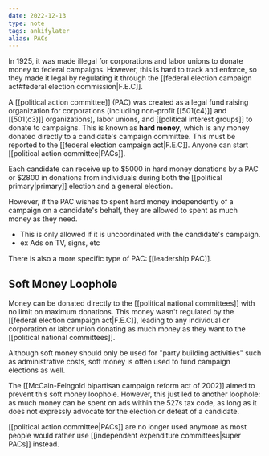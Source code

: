 ```yaml
---
date: 2022-12-13
type: note
tags: ankifylater
alias: PACs
---
```


In 1925, it was made illegal for corporations and labor unions to donate money to federal campaigns. However, this is hard to track and enforce, so they made it legal by regulating it through the [[federal election campaign act#federal election commission|F.E.C]].

A [[political action committee]] (PAC) was created as a legal fund raising organization for corporations (including non-profit [[501(c4)]] and [[501(c3)]] organizations), labor unions, and [[political interest groups]] to donate to campaigns. This is known as **hard money**, which is any money donated directly to a candidate's campaign committee. This must be reported to the [[federal election campaign act|F.E.C]]. Anyone can start [[political action committee|PACs]].

Each candidate can receive up to $5000 in hard money donations by a PAC or $2800 in donations from individuals during both the [[political primary|primary]] election and a general election.

However, if the PAC wishes to spent hard money independently of a campaign on a candidate's behalf, they are allowed to spent as much money as they need.
- This is only allowed if it is uncoordinated with the candidate's campaign.
- ex Ads on TV, signs, etc

There is also a more specific type of PAC: [[leadership PAC]].

## Soft Money Loophole
Money can be donated directly to the [[political national committees]] with no limit on maximum donations. This money wasn't regulated by the [[federal election campaign act|F.E.C]], leading to any individual or corporation or labor union donating as much money as they want to the [[political national committees]].

Although soft money should only be used for "party building activities" such as administrative costs, soft money is often used to fund campaign elections as well.

The [[McCain-Feingold bipartisan campaign reform act of 2002]] aimed to prevent this soft money loophole. However, this just led to another loophole: as much money can be spent on ads within the 527s tax code, as long as it does not expressly advocate for the election or defeat of a candidate.

[[political action committee|PACs]] are no longer used anymore as most people would rather use [[independent expenditure committees|super PACs]] instead.
